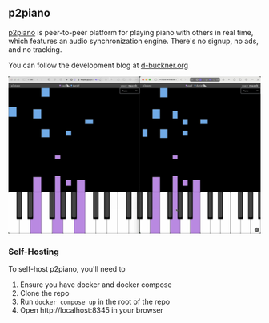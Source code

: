 ## p2piano
[p2piano](https://p2piano.com) is peer-to-peer platform for playing piano with others in real time, which features an audio synchronization engine. There's no signup, no ads, and no tracking.

You can follow the development blog at [d-buckner.org](https://d-buckner.org)

![](docs/demo-screenshot.png)

### Self-Hosting
To self-host p2piano, you'll need to
1. Ensure you have docker and docker compose
2. Clone the repo
3. Run `docker compose up` in the root of the repo
4. Open http://localhost:8345 in your browser
